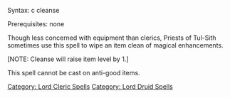 Syntax: c cleanse <item>

Prerequisites: none

Though less concerned with equipment than clerics, Priests of Tul-Sith
sometimes use this spell to wipe an item clean of magical enhancements.

\[NOTE: Cleanse will raise item level by 1.\]

This spell cannot be cast on anti-good items.

[Category: Lord Cleric Spells](Category:_Lord_Cleric_Spells "wikilink")
[Category: Lord Druid Spells](Category:_Lord_Druid_Spells "wikilink")

